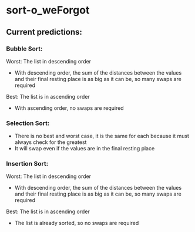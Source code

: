 # sort-o_weForgot
## Current predictions:
### Bubble Sort:
Worst: The list in descending order
  * With descending order, the sum of the distances between the values and their final resting place is as big as it can be, so many swaps are required


Best: The list is in ascending order
  * With ascending order, no swaps are required
### Selection Sort:
  * There is no best and worst case, it is the same for each because it must always check for the greatest
  * It will swap even if the values are in the final resting place 
### Insertion Sort:
Worst: The list in descending order
  * With descending order, the sum of the distances between the values and their final resting place is as big as it can be, so many swaps are required


Best: The list is in ascending order
  * The list is already sorted, so no swaps are required
